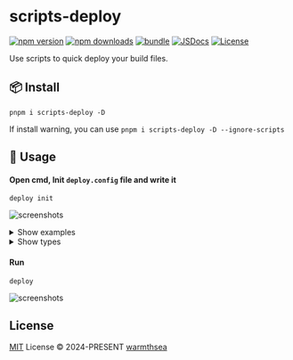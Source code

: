 # scripts-deploy

[![npm version][npm-version-src]][npm-version-href]
[![npm downloads][npm-downloads-src]][npm-downloads-href]
[![bundle][bundle-src]][bundle-href]
[![JSDocs][jsdocs-src]][jsdocs-href]
[![License][license-src]][license-href]

Use scripts to quick deploy your build files.

## 📦 Install

```shell
pnpm i scripts-deploy -D
```

If install warning, you can use `pnpm i scripts-deploy -D --ignore-scripts`

## 🦄 Usage

#### Open cmd, Init `deploy.config` file and write it
```shell
deploy init
```

![screenshots](https://github.com/user-attachments/assets/2c67bce4-89a2-4ac4-9e0f-919e3b9599cd)

<details>
  <summary>Show examples</summary>

```js
export default {
  host: '192.xxx',
  port: 10022,
  username: 'xxx',
  password: 'xxx',
  wwwPath: '/usr/xxx/xxx',
  rootDir: '/dist',
  confirm: true
}
```
</details>

<details>
  <summary>Show types</summary>

```ts
export interface ScriptsDeployOption {
  /** Server host */
  host: string
  /** Server post */
  port: number
  /** Server login username */
  username: string
  /** Server login password */
  password: string
  /** Server folder path */
  wwwPath: string
  /** Build output folder */
  rootDir: string
  /** Confirm execution */
  confirm?: boolean
}
```

[See file](https://github.com/warmthsea/scripts-deploy/blob/main/src/type.ts)
</details>

#### Run

```shell
deploy
```

![screenshots](https://github.com/user-attachments/assets/226db360-02d0-4dc7-a323-bda3683bedf8)

## License

[MIT](./LICENSE) License © 2024-PRESENT [warmthsea](https://github.com/warmthsea)

<!-- Badges -->

[npm-version-src]: https://img.shields.io/npm/v/scripts-deploy?style=flat&colorA=080f12&colorB=1fa669
[npm-version-href]: https://npmjs.com/package/scripts-deploy
[npm-downloads-src]: https://img.shields.io/npm/dm/scripts-deploy?style=flat&colorA=080f12&colorB=1fa669
[npm-downloads-href]: https://npmjs.com/package/scripts-deploy
[bundle-src]: https://img.shields.io/bundlephobia/minzip/scripts-deploy?style=flat&colorA=080f12&colorB=1fa669&label=minzip
[bundle-href]: https://bundlephobia.com/result?p=scripts-deploy
[license-src]: https://img.shields.io/github/license/warmthsea/scripts-deploy.svg?style=flat&colorA=080f12&colorB=1fa669
[license-href]: https://github.com/warmthsea/scripts-deploy/blob/main/LICENSE
[jsdocs-src]: https://img.shields.io/badge/jsdocs-reference-080f12?style=flat&colorA=080f12&colorB=1fa669
[jsdocs-href]: https://www.jsdocs.io/package/scripts-deploy
